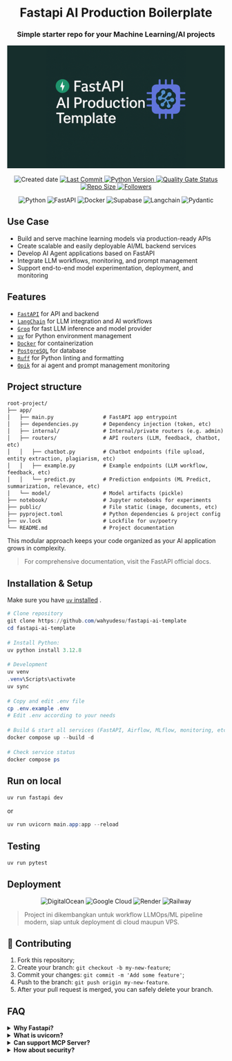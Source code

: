 <h1 align="center">Fastapi AI Production Boilerplate</h1>

<h3 align="center">Simple starter repo for your Machine Learning/AI projects</h3>
<p align="center">
    <img src="public/thumbnail.png" alt="FastAPI AI Production Template Thumbnail" width="600">
</p>

<p align="center">
    <img src="https://img.shields.io/github/created-at/wahyudesu/Fastapi-AI-Production-Template?color=greenlime&style=flat" alt="Created date">
    <a href="https://github.com/wahyudesu/Fastapi-AI-Production-Template/commits/main">
        <img src="https://img.shields.io/github/last-commit/wahyudesu/Fastapi-AI-Production-Template?style=flat" alt="Last Commit">
    </a>
    <a href="https://github.com/wahyudesu/Fastapi-AI-Production-Template/blob/main/pyproject.toml">
        <img src="https://img.shields.io/badge/python-3.12%2B-greenlime?logo=python&style=flat" alt="Python Version">
    </a>
    <!-- <a href="https://github.com/wahyudesu/Fastapi-AI-Production-Template/blob/main/LICENSE">
        <img src="https://img.shields.io/github/license/wahyudesu/Fastapi-AI-Production-Template?color=greenlime&style=flat" alt="GitHub License">
    </a> -->
    <a href="https://sonarcloud.io/summary/new_code?id=wahyudesu_Fastapi-AI-Production-Template">
        <img src="https://sonarcloud.io/api/project_badges/measure?project=IbraheemTuffaha_python-fastapi-template&metric=alert_status&style=flat" alt="Quality Gate Status">
    </a>
    <a href="https://github.com/wahyudesu/Fastapi-AI-Production-Template">
        <img src="https://img.shields.io/github/repo-size/wahyudesu/Fastapi-AI-Production-Template?style=flat" alt="Repo Size">
    </a>
    <a href="https://github.com/wahyudesu">
        <img src="https://img.shields.io/github/followers/wahyudesu?style=flat" alt="Followers">
    </a>
</p>

<p align="center">
    <img src="https://img.shields.io/badge/Python-3670A0?style=flat&logo=Python&logoColor=white" alt="Python">
    <img src="https://img.shields.io/badge/FastAPI-005571?style=flat&logo=fastapi&logoColor=white" alt="FastAPI">
    <img src="https://img.shields.io/badge/Docker-%230db7ed.svg?style=flat&logo=Docker&logoColor=white" alt="Docker">
    <img src="https://img.shields.io/badge/Supabase-35bc7f?style=flat&logo=supabase&logoColor=white" alt="Supabase">
    <img src="https://img.shields.io/badge/Langchain-1C3C3C?style=flat&logo=Langchain&logoColor=white" alt="Langchain">
    <img src="https://img.shields.io/badge/Pydantic-E92063?style=flat&logo=Pydantic&logoColor=white" alt="Pydantic">
</p>

## Use Case
- Build and serve machine learning models via production-ready APIs
- Create scalable and easily deployable AI/ML backend services
- Develop AI Agent applications based on FastAPI
- Integrate LLM workflows, monitoring, and prompt management
- Support end-to-end model experimentation, deployment, and monitoring


## Features
- [`FastAPI`](https://fastapi.tiangolo.com/) for API and backend
- [`LangChain`](https://www.langchain.com/) for LLM integration and AI workflows
- [`Groq`](https://groq.com/) for fast LLM inference and model provider
- [`uv`](https://docs.astral.sh/uv/) for Python environment management
- [`Docker`](https://www.docker.com/) for containerization
- [`PostgreSQL`](https://www.postgresql.org/) for database
- [`Ruff`](https://docs.astral.sh/ruff/) for Python linting and formatting
- [`Opik`](https://www.comet.com/site/products/opik/) for ai agent and prompt management monitoring

## Project structure

```
root-project/
├── app/
│   ├── main.py                # FastAPI app entrypoint
│   ├── dependencies.py        # Dependency injection (token, etc)
│   ├── internal/              # Internal/private routers (e.g. admin)
│   ├── routers/               # API routers (LLM, feedback, chatbot, etc)
│   │   ├── chatbot.py         # Chatbot endpoints (file upload, entity extraction, plagiarism, etc)
│   │   ├── example.py         # Example endpoints (LLM workflow, feedback, etc)
│   │   └── predict.py         # Prediction endpoints (ML Predict, summarization, relevance, etc)
│   └── model/                 # Model artifacts (pickle)
├── notebook/                  # Jupyter notebooks for experiments
├── public/                    # File static (image, documents, etc)
├── pyproject.toml             # Python dependencies & project config
├── uv.lock                    # Lockfile for uv/poetry
└── README.md                  # Project documentation
```
This modular approach keeps your code organized as your AI application grows in complexity.

> For comprehensive documentation, visit the FastAPI official docs.

## Installation & Setup

Make sure you have [`uv` installed](https://docs.astral.sh/uv/getting-started/installation/) .

```powershell
# Clone repository
git clone https://github.com/wahyudesu/fastapi-ai-template
cd fastapi-ai-template

# Install Python:
uv python install 3.12.8

# Development
uv venv
.venv\Scripts\activate
uv sync

# Copy and edit .env file
cp .env.example .env
# Edit .env according to your needs

# Build & start all services (FastAPI, Airflow, MLflow, monitoring, etc.)
docker compose up --build -d

# Check service status
docker compose ps
```


## Run on local
```powershell
uv run fastapi dev
```
or

```powershell
uv run uvicorn main.app:app --reload
```

## Testing

```powershell
uv run pytest
```

## Deployment 

<p align="center">
    <img src="https://img.shields.io/badge/Deploy_on_DigitalOcean-%230167ff.svg?style=for-the-badge&logo=digitalOcean&logoColor=white" alt="DigitalOcean">
    <img src="https://img.shields.io/badge/Deploy_on_GoogleCloud-%234285F4.svg?style=for-the-badge&logo=google-cloud&logoColor=white" alt="Google Cloud">
    <img src="https://img.shields.io/badge/Deploy_on_Render-%23000000.svg?style=for-the-badge&logo=render&logoColor=white" alt="Render">
    <img src="https://img.shields.io/badge/Deploy_on_Railway-131415?style=for-the-badge&logo=railway&logoColor=white" alt="Railway">
</p>


> Project ini dikembangkan untuk workflow LLMOps/ML pipeline modern, siap untuk deployment di cloud maupun VPS.


## 🤝 Contributing

1. Fork this repository;
2. Create your branch: `git checkout -b my-new-feature`;
3. Commit your changes: `git commit -m 'Add some feature'`;
4. Push to the branch: `git push origin my-new-feature`.
5. After your pull request is merged, you can safely delete your branch.


## FAQ

<details>
    <summary><strong>Why Fastapi?</strong></summary>
    <ul>
        <li>FastAPI is a modern, high-performance web framework for building APIs with Python. For AI apps, it serves as the interface between your AI models and the outside world, allowing external systems to send data to your models and receive predictions or processing results. What makes FastAPI particularly appealing is its simplicity and elegance - it provides everything you need without unnecessary complexity.</li>
    </ul>
</details>

<details>
    <summary><strong>What is uvicorn?</strong></summary>
    <ul>
        <li>Ya, gratis untuk penggunaan secara personal dan non-komersial.</li>
    </ul>
</details>

<details>
    <summary><strong>Can support MCP Server?</strong></summary>
    <ul>
        <li>Ya, gratis untuk penggunaan secara personal dan non-komersial.</li>
    </ul>
</details>

<details>
    <summary><strong>How about security?</strong></summary>
    <ul>
        <li>Ya, open-source dibawah lisensi MIT.</li>
    </ul>
</details>
